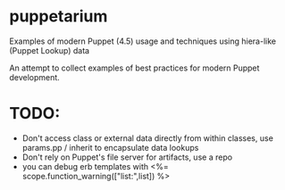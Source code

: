 # puppetarium
Examples of modern Puppet (4.5) usage and techniques using hiera-like (Puppet Lookup) data

An attempt to collect examples of best practices for modern Puppet development.

# TODO:
* Don't access class or external data directly from within classes, use params.pp / inherit to encapsulate data lookups
* Don't rely on Puppet's file server for artifacts, use a repo
* you can debug erb templates with <%= scope.function_warning(["list:",list]) %>

